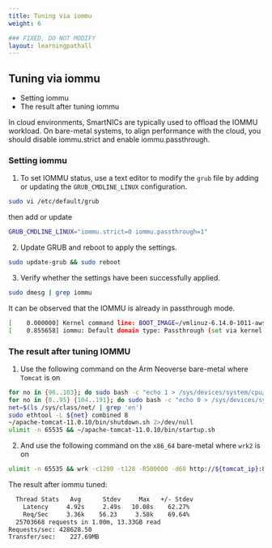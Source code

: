 ```yaml
---
title: Tuning via iommu
weight: 6

### FIXED, DO NOT MODIFY
layout: learningpathall
---
```


## Tuning via iommu
- Setting iommu
- The result after tuning iommu

In cloud environments, SmartNICs are typically used to offload the IOMMU workload. On bare-metal systems, to align performance with the cloud, you should disable iommu.strict and enable iommu.passthrough.

### Setting iommu

1. To set IOMMU status, use a text editor to modify the `grub` file by adding or updating the `GRUB_CMDLINE_LINUX` configuration.

```bash
sudo vi /etc/default/grub
```
then add or update
```bash
GRUB_CMDLINE_LINUX="iommu.strict=0 iommu.passthrough=1"
```

2. Update GRUB and reboot to apply the settings.
```bash
sudo update-grub && sudo reboot
```

3. Verify whether the settings have been successfully applied.
```bash
sudo dmesg | grep iommu
```

It can be observed that the IOMMU is already in passthrough mode.
```bash
[    0.000000] Kernel command line: BOOT_IMAGE=/vmlinuz-6.14.0-1011-aws root=PARTUUID=1c3f3c20-db6b-497c-8727-f6702f73a5b2 ro iommu.strict=0 iommu.passthrough=1 console=tty1 console=ttyS0 nvme_core.io_timeout=4294967295 panic=-1
[    0.855658] iommu: Default domain type: Passthrough (set via kernel command line)
```

### The result after tuning IOMMU

1. Use the following command on the Arm Neoverse bare-metal where `Tomcat` is on
```bash
for no in {96..103}; do sudo bash -c "echo 1 > /sys/devices/system/cpu/cpu${no}/online"; done
for no in {0..95} {104..191}; do sudo bash -c "echo 0 > /sys/devices/system/cpu/cpu${no}/online"; done
net=$(ls /sys/class/net/ | grep 'en')
sudo ethtool -L ${net} combined 8
~/apache-tomcat-11.0.10/bin/shutdown.sh 2>/dev/null
ulimit -n 65535 && ~/apache-tomcat-11.0.10/bin/startup.sh
```

2. And use the following command on the `x86_64` bare-metal where `wrk2` is on
```bash
ulimit -n 65535 && wrk -c1280 -t128 -R500000 -d60 http://${tomcat_ip}:8080/examples/servlets/servlet/HelloWorldExample
```

The result after iommu tuned:
```bash
  Thread Stats   Avg      Stdev     Max   +/- Stdev
    Latency     4.92s     2.49s   10.08s    62.27%
    Req/Sec     3.36k    56.23     3.58k    69.64%
  25703668 requests in 1.00m, 13.33GB read
Requests/sec: 428628.50
Transfer/sec:    227.69MB
```
